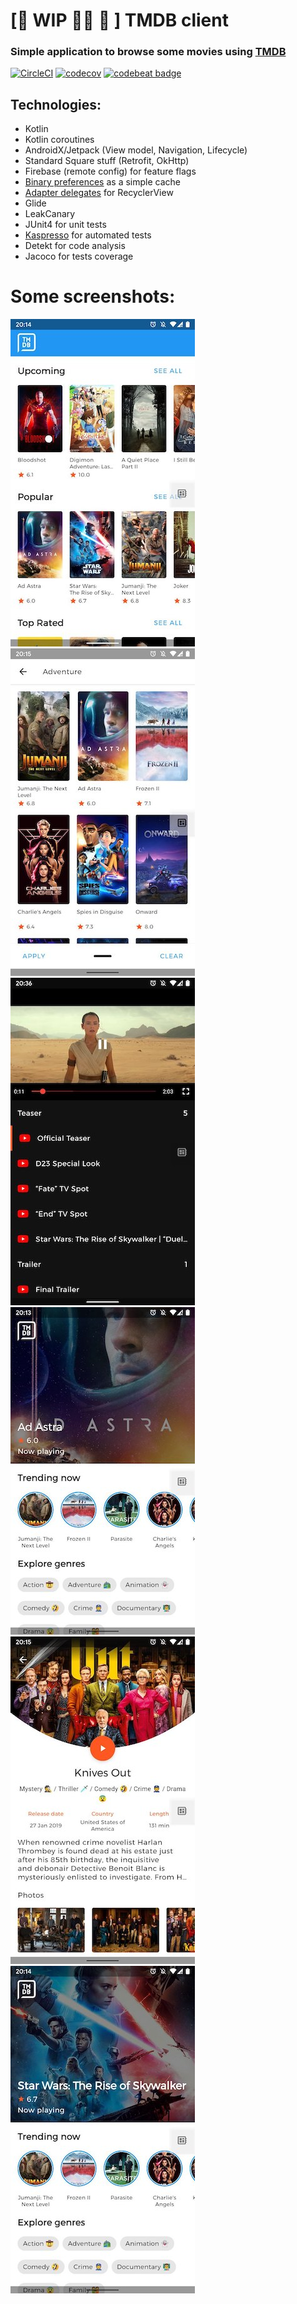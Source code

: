 # [🚧 WIP 👷🔧 🚧 ] TMDB client
### Simple application to browse some movies using [TMDB](https://www.themoviedb.org/)

[![CircleCI](https://circleci.com/gh/ilya-rb/Tmdb-Client/tree/master.svg?style=svg)](https://circleci.com/gh/ilya-rb/Tmdb-Client/tree/master)
[![codecov](https://codecov.io/gh/ilya-rb/Tmdb-Client/branch/master/graph/badge.svg)](https://codecov.io/gh/ilya-rb/Tmdb-Client)
[![codebeat badge](https://codebeat.co/badges/0771fe58-3231-435b-bc9c-7bdd2d11a599)](https://codebeat.co/projects/github-com-ilya-rb-tmdb-client-master)

## Technologies:
- Kotlin
- Kotlin coroutines
- AndroidX/Jetpack (View model, Navigation, Lifecycle)
- Standard Square stuff (Retrofit, OkHttp)
- Firebase (remote config) for feature flags
- [Binary preferences](https://github.com/yandextaxitech/binaryprefs) as a simple cache
- [Adapter delegates](https://github.com/sockeqwe/AdapterDelegates) for RecyclerView 
- Glide
- LeakCanary
- JUnit4 for unit tests
- [Kaspresso](https://github.com/KasperskyLab/Kaspresso) for automated tests
- Detekt for code analysis
- Jacoco for tests coverage

# Some screenshots:
![1](https://github.com/ilya-rb/Tmdb-Client/blob/master/art/1.jpeg)
![2](https://github.com/ilya-rb/Tmdb-Client/blob/master/art/2.jpeg)
![3](https://github.com/ilya-rb/Tmdb-Client/blob/master/art/3.jpeg)
![4](https://github.com/ilya-rb/Tmdb-Client/blob/master/art/4.jpeg)
![5](https://github.com/ilya-rb/Tmdb-Client/blob/master/art/5.jpeg)
![6](https://github.com/ilya-rb/Tmdb-Client/blob/master/art/6.jpeg)
